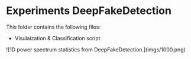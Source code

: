 # Experiments DeepFakeDetection
This folder contains the following files:
 <ul>
  <li>Visulaization & Classification script</li>
</ul> 
![1D power spectrum statistics from DeepFakeDetection.](imgs/1000.png) 

